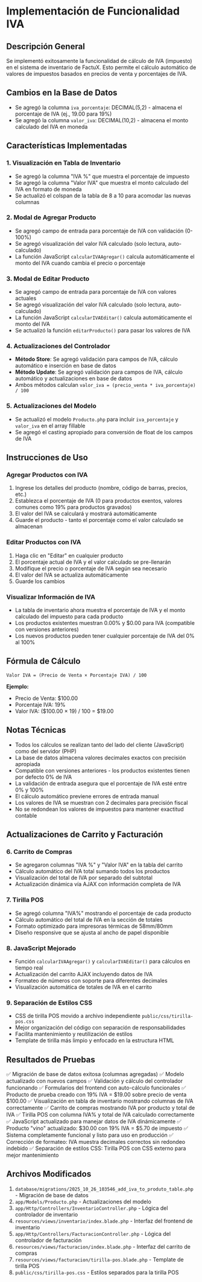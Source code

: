 # Implementación de Funcionalidad IVA

## Descripción General
Se implementó exitosamente la funcionalidad de cálculo de IVA (impuesto) en el sistema de inventario de FactuX. Esto permite el cálculo automático de valores de impuestos basados en precios de venta y porcentajes de IVA.

## Cambios en la Base de Datos
- Se agregó la columna `iva_porcentaje`: DECIMAL(5,2) - almacena el porcentaje de IVA (ej., 19.00 para 19%)
- Se agregó la columna `valor_iva`: DECIMAL(10,2) - almacena el monto calculado del IVA en moneda

## Características Implementadas

### 1. **Visualización en Tabla de Inventario**
- Se agregó la columna "IVA %" que muestra el porcentaje de impuesto
- Se agregó la columna "Valor IVA" que muestra el monto calculado del IVA en formato de moneda
- Se actualizó el colspan de la tabla de 8 a 10 para acomodar las nuevas columnas

### 2. **Modal de Agregar Producto**
- Se agregó campo de entrada para porcentaje de IVA con validación (0-100%)
- Se agregó visualización del valor IVA calculado (solo lectura, auto-calculado)
- La función JavaScript `calcularIVAAgregar()` calcula automáticamente el monto del IVA cuando cambia el precio o porcentaje

### 3. **Modal de Editar Producto**
- Se agregó campo de entrada para porcentaje de IVA con valores actuales
- Se agregó visualización del valor IVA calculado (solo lectura, auto-calculado)
- La función JavaScript `calcularIVAEditar()` calcula automáticamente el monto del IVA
- Se actualizó la función `editarProducto()` para pasar los valores de IVA

### 4. **Actualizaciones del Controlador**
- **Método Store**: Se agregó validación para campos de IVA, cálculo automático e inserción en base de datos
- **Método Update**: Se agregó validación para campos de IVA, cálculo automático y actualizaciones en base de datos
- Ambos métodos calculan `valor_iva = (precio_venta * iva_porcentaje) / 100`

### 5. **Actualizaciones del Modelo**
- Se actualizó el modelo `Producto.php` para incluir `iva_porcentaje` y `valor_iva` en el array fillable
- Se agregó el casting apropiado para conversión de float de los campos de IVA

## Instrucciones de Uso

### Agregar Productos con IVA
1. Ingrese los detalles del producto (nombre, código de barras, precios, etc.)
2. Establezca el porcentaje de IVA (0 para productos exentos, valores comunes como 19% para productos gravados)
3. El valor del IVA se calculará y mostrará automáticamente
4. Guarde el producto - tanto el porcentaje como el valor calculado se almacenan

### Editar Productos con IVA
1. Haga clic en "Editar" en cualquier producto
2. El porcentaje actual de IVA y el valor calculado se pre-llenarán
3. Modifique el precio o porcentaje de IVA según sea necesario
4. El valor del IVA se actualiza automáticamente
5. Guarde los cambios

### Visualizar Información de IVA
- La tabla de inventario ahora muestra el porcentaje de IVA y el monto calculado del impuesto para cada producto
- Los productos existentes muestran 0.00% y $0.00 para IVA (compatible con versiones anteriores)
- Los nuevos productos pueden tener cualquier porcentaje de IVA del 0% al 100%

## Fórmula de Cálculo
```
Valor IVA = (Precio de Venta × Porcentaje IVA) / 100
```

**Ejemplo:**
- Precio de Venta: $100.00
- Porcentaje IVA: 19%
- Valor IVA: ($100.00 × 19) / 100 = $19.00

## Notas Técnicas
- Todos los cálculos se realizan tanto del lado del cliente (JavaScript) como del servidor (PHP)
- La base de datos almacena valores decimales exactos con precisión apropiada
- Compatible con versiones anteriores - los productos existentes tienen por defecto 0% de IVA
- La validación de entrada asegura que el porcentaje de IVA esté entre 0% y 100%
- El cálculo automático previene errores de entrada manual
- Los valores de IVA se muestran con 2 decimales para precisión fiscal
- No se redondean los valores de impuestos para mantener exactitud contable

## Actualizaciones de Carrito y Facturación

### 6. **Carrito de Compras**
- Se agregaron columnas "IVA %" y "Valor IVA" en la tabla del carrito
- Cálculo automático del IVA total sumando todos los productos
- Visualización del total de IVA por separado del subtotal
- Actualización dinámica vía AJAX con información completa de IVA

### 7. **Tirilla POS**
- Se agregó columna "IVA%" mostrando el porcentaje de cada producto
- Cálculo automático del total de IVA en la sección de totales
- Formato optimizado para impresoras térmicas de 58mm/80mm
- Diseño responsive que se ajusta al ancho de papel disponible

### 8. **JavaScript Mejorado**
- Función `calcularIVAAgregar()` y `calcularIVAEditar()` para cálculos en tiempo real
- Actualización del carrito AJAX incluyendo datos de IVA
- Formateo de números con soporte para diferentes decimales
- Visualización automática de totales de IVA en el carrito

### 9. **Separación de Estilos CSS**
- CSS de tirilla POS movido a archivo independiente `public/css/tirilla-pos.css`
- Mejor organización del código con separación de responsabilidades
- Facilita mantenimiento y reutilización de estilos
- Template de tirilla más limpio y enfocado en la estructura HTML

## Resultados de Pruebas
✅ Migración de base de datos exitosa (columnas agregadas)
✅ Modelo actualizado con nuevos campos
✅ Validación y cálculo del controlador funcionando
✅ Formularios del frontend con auto-cálculo funcionales
✅ Producto de prueba creado con 19% IVA = $19.00 sobre precio de venta $100.00
✅ Visualización en tabla de inventario mostrando columnas de IVA correctamente
✅ Carrito de compras mostrando IVA por producto y total de IVA
✅ Tirilla POS con columna IVA% y total de IVA calculado correctamente
✅ JavaScript actualizado para manejar datos de IVA dinámicamente
✅ Producto "vino" actualizado: $30.00 con 19% IVA = $5.70 de impuesto
✅ Sistema completamente funcional y listo para uso en producción
✅ Corrección de formateo: IVA muestra decimales correctos sin redondeo indebido
✅ Separación de estilos CSS: Tirilla POS con CSS externo para mejor mantenimiento

## Archivos Modificados
1. `database/migrations/2025_10_26_103546_add_iva_to_produto_table.php` - Migración de base de datos
2. `app/Models/Producto.php` - Actualizaciones del modelo
3. `app/Http/Controllers/InventarioController.php` - Lógica del controlador de inventario
4. `resources/views/inventario/index.blade.php` - Interfaz del frontend de inventario
5. `app/Http/Controllers/FacturacionController.php` - Lógica del controlador de facturación
6. `resources/views/facturacion/index.blade.php` - Interfaz del carrito de compras
7. `resources/views/facturacion/tirilla-pos.blade.php` - Template de tirilla POS
8. `public/css/tirilla-pos.css` - Estilos separados para la tirilla POS